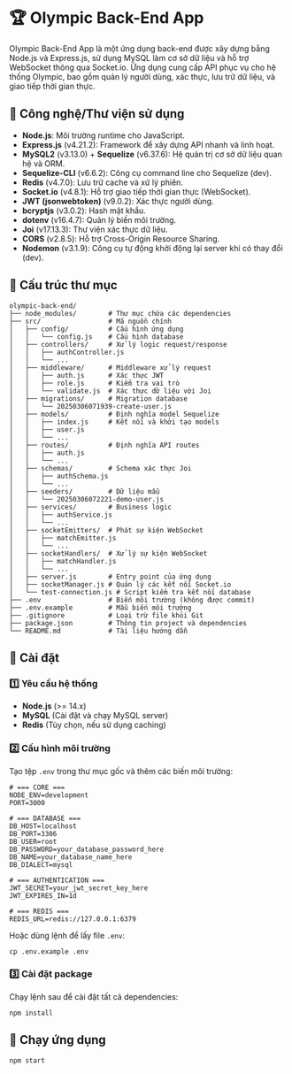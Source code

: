 # 🏆 Olympic Back-End App

Olympic Back-End App là một ứng dụng back-end được xây dựng bằng Node.js và Express.js, sử dụng MySQL làm cơ sở dữ liệu và hỗ trợ WebSocket thông qua Socket.io. Ứng dụng cung cấp API phục vụ cho hệ thống Olympic, bao gồm quản lý người dùng, xác thực, lưu trữ dữ liệu, và giao tiếp thời gian thực.

## 📌 Công nghệ/Thư viện sử dụng
- **Node.js**: Môi trường runtime cho JavaScript.
- **Express.js** (v4.21.2): Framework để xây dựng API nhanh và linh hoạt.
- **MySQL2** (v3.13.0) + **Sequelize** (v6.37.6): Hệ quản trị cơ sở dữ liệu quan hệ và ORM.
- **Sequelize-CLI** (v6.6.2): Công cụ command line cho Sequelize (dev).
- **Redis** (v4.7.0): Lưu trữ cache và xử lý phiên.
- **Socket.io** (v4.8.1): Hỗ trợ giao tiếp thời gian thực (WebSocket).
- **JWT (jsonwebtoken)** (v9.0.2): Xác thực người dùng.
- **bcryptjs** (v3.0.2): Hash mật khẩu.
- **dotenv** (v16.4.7): Quản lý biến môi trường.
- **Joi** (v17.13.3): Thư viện xác thực dữ liệu.
- **CORS** (v2.8.5): Hỗ trợ Cross-Origin Resource Sharing.
- **Nodemon** (v3.1.9): Công cụ tự động khởi động lại server khi có thay đổi (dev).

## 📂 Cấu trúc thư mục

```
olympic-back-end/
├── node_modules/        # Thư mục chứa các dependencies
├── src/                 # Mã nguồn chính
│   ├── config/          # Cấu hình ứng dụng
│   │   └── config.js    # Cấu hình database
│   ├── controllers/     # Xử lý logic request/response
│   │   ├── authController.js
│   │   └── ...
│   ├── middleware/      # Middleware xử lý request
│   │   ├── auth.js      # Xác thực JWT
│   │   ├── role.js      # Kiểm tra vai trò
│   │   └── validate.js  # Xác thực dữ liệu với Joi
│   ├── migrations/      # Migration database
│   │   └── 20250306071939-create-user.js
│   ├── models/          # Định nghĩa model Sequelize
│   │   ├── index.js     # Kết nối và khởi tạo models
│   │   ├── user.js
│   │   └── ...
│   ├── routes/          # Định nghĩa API routes
│   │   ├── auth.js
│   │   └── ...
│   ├── schemas/         # Schema xác thực Joi
│   │   ├── authSchema.js
│   │   └── ...
│   ├── seeders/         # Dữ liệu mẫu
│   │   └── 20250306072221-demo-user.js
│   ├── services/        # Business logic
│   │   ├── authService.js
│   │   └── ...
│   ├── socketEmitters/  # Phát sự kiện WebSocket
│   │   ├── matchEmitter.js
│   │   └── ...
│   ├── socketHandlers/  # Xử lý sự kiện WebSocket
│   │   ├── matchHandler.js
│   │   └── ...
│   ├── server.js        # Entry point của ứng dụng
│   ├── socketManager.js # Quản lý các kết nối Socket.io
│   └── test-connection.js # Script kiểm tra kết nối database
├── .env                 # Biến môi trường (không được commit)
├── .env.example         # Mẫu biến môi trường
├── .gitignore           # Loại trừ file khỏi Git
├── package.json         # Thông tin project và dependencies
└── README.md            # Tài liệu hướng dẫn
```

## 🚀 Cài đặt

### 1️⃣ Yêu cầu hệ thống
- **Node.js** (>= 14.x)
- **MySQL** (Cài đặt và chạy MySQL server)
- **Redis** (Tùy chọn, nếu sử dụng caching)

### 2️⃣ Cấu hình môi trường
Tạo tệp `.env` trong thư mục gốc và thêm các biến môi trường:

```env
# === CORE ===
NODE_ENV=development
PORT=3000

# === DATABASE ===
DB_HOST=localhost
DB_PORT=3306
DB_USER=root
DB_PASSWORD=your_database_password_here
DB_NAME=your_database_name_here
DB_DIALECT=mysql

# === AUTHENTICATION ===
JWT_SECRET=your_jwt_secret_key_here
JWT_EXPIRES_IN=1d

# === REDIS ===
REDIS_URL=redis://127.0.0.1:6379
```

Hoặc dùng lệnh để lấy file `.env`:
```
cp .env.example .env
```

### 3️⃣ Cài đặt package
Chạy lệnh sau để cài đặt tất cả dependencies:

```
npm install
```

## 🎯 Chạy ứng dụng

```
npm start
```
